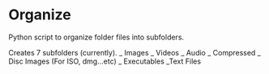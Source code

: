 # Organize

Python script to organize folder files into subfolders.

Creates 7 subfolders (currently).
_ Images
_ Videos
_ Audio
_ Compressed
_ Disc Images (For ISO, dmg...etc)
_ Executables
\_Text Files
